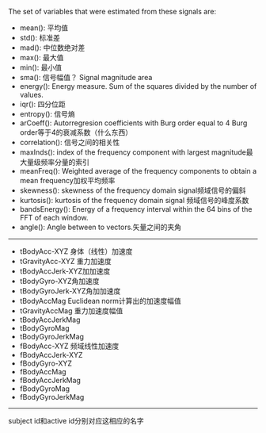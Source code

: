 The set of variables that were estimated from these signals are: 

- mean(): 平均值    	
- std(): 标准差    
- mad(): 中位数绝对差     
- max(): 最大值    
- min(): 最小值    
- sma(): 信号幅值？  Signal magnitude area  
- energy(): Energy measure. Sum of the squares divided by the number of values.     
- iqr(): 四分位距    
- entropy(): 信号熵      
- arCoeff(): Autorregresion coefficients with Burg order      equal to 4   Burg order等于4的衰减系数（什么东西）		       	
- correlation(): 信号之间的相关性            
- maxInds(): index of the frequency component with largest magnitude最大量级频率分量的索引     
- meanFreq(): Weighted average of the frequency components to obtain a mean frequency加权平均频率        
- skewness(): skewness of the frequency domain signal频域信号的偏斜       
- kurtosis(): kurtosis of the frequency domain signal 频域信号的峰度系数       
- bandsEnergy(): Energy of a frequency interval within the 64 bins of the FFT of each window.      
- angle(): Angle between to vectors.矢量之间的夹角   
   
----

- tBodyAcc-XYZ    身体（线性）加速度
- tGravityAcc-XYZ 重力加速度   
- tBodyAccJerk-XYZ加加速度
- tBodyGyro-XYZ角加速度
- tBodyGyroJerk-XYZ角加加速度
- tBodyAccMag   Euclidean norm计算出的加速度幅值    
- tGravityAccMag 重力加速度幅值
- tBodyAccJerkMag
- tBodyGyroMag
- tBodyGyroJerkMag
- fBodyAcc-XYZ 频域线性加速度
- fBodyAccJerk-XYZ
- fBodyGyro-XYZ
- fBodyAccMag
- fBodyAccJerkMag
- fBodyGyroMag
- fBodyGyroJerkMag    

---   
subject id和active id分别对应这相应的名字









